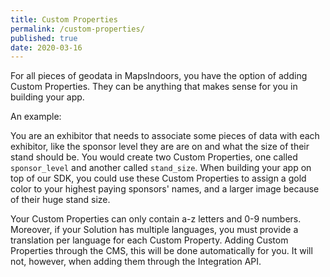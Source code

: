 ```yaml
---
title: Custom Properties
permalink: /custom-properties/
published: true
date: 2020-03-16
---
```


For all pieces of geodata in MapsIndoors, you have the option of adding Custom Properties. They can be anything that makes sense for you in building your app.

An example:

You are an exhibitor that needs to associate some pieces of data with each exhibitor, like the sponsor level they are are on and what the size of their stand should be. You would create two Custom Properties, one called `sponsor_level` and another called `stand_size`. When building your app on top of our SDK, you could use these Custom Properties to assign a gold color to your highest paying sponsors' names, and a larger image because of their huge stand size.

Your Custom Properties can only contain a-z letters and 0-9 numbers. Moreover, if your Solution has multiple languages, you must provide a translation per language for each Custom Property. Adding Custom Properties through the CMS, this will be done automatically for you. It will not, however, when adding them through the Integration API.
